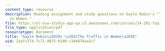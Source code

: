 ```yaml
---
content_type: resource
description: Reading assignment and study questions on Gayle Rubin's "The Traffic
  in Women."
file: https://ol-ocw-studio-app-qa.s3.amazonaws.com/courses/24-201-topics-in-the-history-of-philosophy-justice-political-economy-spring-2016/2aafc37d7c7190750180c104878aa2c7_MIT24_201S16_Gayle_Notes.pdf
file_type: application/pdf
resourcetype: Document
title: "Gayle Rubin\u2019s \u201CThe Traffic in Women\u201D"
uid: 2aafc37d-7c71-9075-0180-c104878aa2c7
---
```

